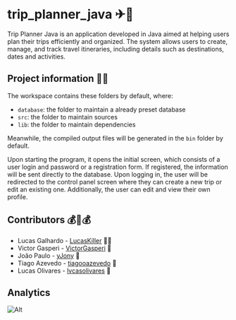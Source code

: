 # trip_planner_java ✈🧳

Trip Planner Java is an application developed in Java aimed at helping users plan their trips efficiently and organized. The system allows users to create, manage, and track travel itineraries, including details such as destinations, dates and activities.

## Project information 👨‍💻

The workspace contains these folders by default, where:

- `database`: the folder to maintain a already preset database
- `src`: the folder to maintain sources
- `lib`: the folder to maintain dependencies

Meanwhile, the compiled output files will be generated in the `bin` folder by default.

Upon starting the program, it opens the initial screen, which consists of a user login and password or a registration form. If registered, the information will be sent directly to the database. Upon logging in, the user will be redirected to the control panel screen where they can create a new trip or edit an existing one. Additionally, the user can edit and view their own profile.

## Contributors 💰🤝💰

- Lucas Galhardo - [LucasKiller](https://github.com/LucasKiller) 🧑🔪
- Victor Gasperi - [VictorGasperi](https://github.com/VictorGasperi) 🧐
- João Paulo - [yJony](https://github.com/yJony) 🐺
- Tiago Azevedo - [tiagooazevedo](https://github.com/tiagooazevedo) 🥶
- Lucas Olivares - [lvcasolivares](https://github.com/lvcasolivares) 🤯

## Analytics

![Alt](https://repobeats.axiom.co/api/embed/e1dfd98cf46d9d335590ce1113757a7e27c3b17a.svg "Repobeats analytics image")
